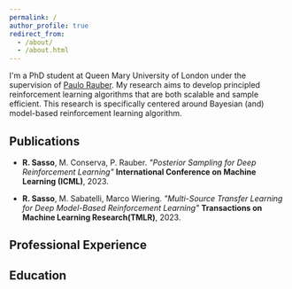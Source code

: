 ```yaml
---
permalink: /
author_profile: true
redirect_from: 
  - /about/
  - /about.html
---
```


I'm a PhD student at Queen Mary University of London under the supervision of [Paulo Rauber](https://www.paulorauber.com/).  My research aims to develop principled reinforcement learning algorithms that are both scalable and sample efficient. This research is specifically centered around Bayesian (and) model-based reinforcement learning algorithm. 

Publications
------
* **R. Sasso**, M. Conserva, P. Rauber. 
*"Posterior Sampling for Deep Reinforcement Learning"*
**International Conference on Machine Learning (ICML)**, 2023.

* **R. Sasso**, M. Sabatelli, Marco Wiering. 
*"Multi-Source Transfer Learning for Deep Model-Based Reinforcement Learning"*
**Transactions on Machine Learning Research(TMLR)**, 2023.

Professional Experience
------


Education
------


